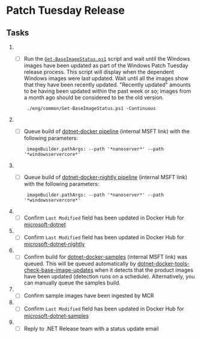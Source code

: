# Patch Tuesday Release

## Tasks

1. - [ ] Run the [`Get-BaseImageStatus.ps1`](https://github.com/dotnet/dotnet-docker/blob/main/eng/common/Get-BaseImageStatus.ps1) script and wait until the Windows images have been updated as part of the Windows Patch Tuesday release process. This script will display when the dependent Windows images were last updated. Wait until all the images show that they have been recently updated. "Recently updated" amounts to be having been updated within the past week or so; images from a month ago should be considered to be the old version.

          ./eng/common/Get-BaseImageStatus.ps1 -Continuous
1. - [ ] Queue build of [dotnet-docker pipeline](https://dev.azure.com/dnceng/internal/_build?definitionId=373) (internal MSFT link) with the following parameters:

          imageBuilder.pathArgs: --path '*nanoserver*' --path '*windowsservercore*'
1. - [ ] Queue build of [dotnet-docker-nightly pipeline](https://dev.azure.com/dnceng/internal/_build?definitionId=359) (internal MSFT link) with the following parameters:

          imageBuilder.pathArgs: --path '*nanoserver*' --path '*windowsservercore*'
1. - [ ] Confirm `Last Modified` field has been updated in Docker Hub for [microsoft-dotnet](https://hub.docker.com/_/microsoft-dotnet)
1. - [ ] Confirm `Last Modified` field has been updated in Docker Hub for [microsoft-dotnet-nightly](https://hub.docker.com/_/microsoft-dotnet-nightly)
1. - [ ] Confirm build for [dotnet-docker-samples](https://dev.azure.com/dnceng/internal/_build?definitionId=376) (internal MSFT link) was queued. This will be queued automatically by [dotnet-docker-tools-check-base-image-updates](https://dev.azure.com/dnceng/internal/_build?definitionId=536) when it detects that the product images have been updated (detection runs on a schedule). Alternatively, you can manually queue the samples build.
1. - [ ] Confirm sample images have been ingested by MCR
1. - [ ] Confirm `Last Modified` field has been updated in Docker Hub for [microsoft-dotnet-samples](https://hub.docker.com/_/microsoft-dotnet-samples/)
1. - [ ] Reply to .NET Release team with a status update email

